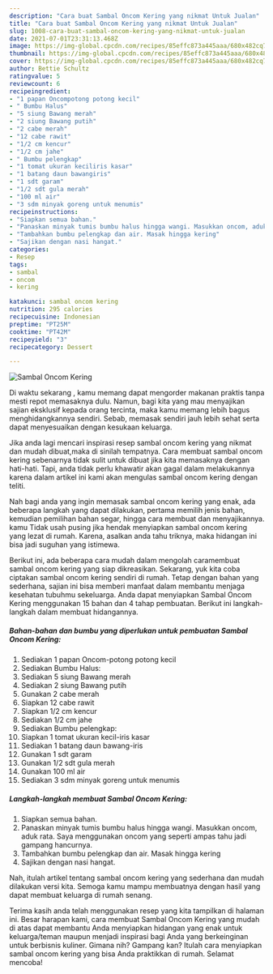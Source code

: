 ```yaml
---
description: "Cara buat Sambal Oncom Kering yang nikmat Untuk Jualan"
title: "Cara buat Sambal Oncom Kering yang nikmat Untuk Jualan"
slug: 1008-cara-buat-sambal-oncom-kering-yang-nikmat-untuk-jualan
date: 2021-07-01T23:31:13.468Z
image: https://img-global.cpcdn.com/recipes/85effc873a445aaa/680x482cq70/sambal-oncom-kering-foto-resep-utama.jpg
thumbnail: https://img-global.cpcdn.com/recipes/85effc873a445aaa/680x482cq70/sambal-oncom-kering-foto-resep-utama.jpg
cover: https://img-global.cpcdn.com/recipes/85effc873a445aaa/680x482cq70/sambal-oncom-kering-foto-resep-utama.jpg
author: Bettie Schultz
ratingvalue: 5
reviewcount: 6
recipeingredient:
- "1 papan Oncompotong potong kecil"
- " Bumbu Halus"
- "5 siung Bawang merah"
- "2 siung Bawang putih"
- "2 cabe merah"
- "12 cabe rawit"
- "1/2 cm kencur"
- "1/2 cm jahe"
- " Bumbu pelengkap"
- "1 tomat ukuran keciliris kasar"
- "1 batang daun bawangiris"
- "1 sdt garam"
- "1/2 sdt gula merah"
- "100 ml air"
- "3 sdm minyak goreng untuk menumis"
recipeinstructions:
- "Siapkan semua bahan."
- "Panaskan minyak tumis bumbu halus hingga wangi. Masukkan oncom, aduk rata. Saya menggunakan oncom yang seperti ampas tahu jadi gampang hancurnya."
- "Tambahkan bumbu pelengkap dan air. Masak hingga kering"
- "Sajikan dengan nasi hangat."
categories:
- Resep
tags:
- sambal
- oncom
- kering

katakunci: sambal oncom kering 
nutrition: 295 calories
recipecuisine: Indonesian
preptime: "PT25M"
cooktime: "PT42M"
recipeyield: "3"
recipecategory: Dessert

---
```



![Sambal Oncom Kering](https://img-global.cpcdn.com/recipes/85effc873a445aaa/680x482cq70/sambal-oncom-kering-foto-resep-utama.jpg)

Di waktu  sekarang , kamu memang dapat mengorder makanan praktis tanpa mesti repot memasaknya dulu. Namun, bagi kita yang mau menyajikan sajian eksklusif kepada orang tercinta, maka kamu memang lebih bagus menghidangkannya sendiri. Sebab, memasak sendiri jauh lebih sehat serta dapat menyesuaikan dengan kesukaan keluarga.

Jika anda lagi mencari inspirasi resep sambal oncom kering yang nikmat dan mudah dibuat,maka di sinilah tempatnya. Cara membuat sambal oncom kering  sebenarnya tidak sulit untuk dibuat jika kita memasaknya dengan hati-hati. Tapi, anda tidak perlu khawatir akan gagal dalam melakukannya 
karena dalam artikel ini kami akan mengulas sambal oncom kering dengan teliti.  



Nah bagi anda yang ingin memasak sambal oncom kering yang enak, ada beberapa langkah yang dapat dilakukan, pertama memilih jenis bahan, kemudian pemilihan bahan segar, hingga cara membuat dan menyajikannya. kamu Tidak usah pusing jika hendak menyiapkan sambal oncom kering yang lezat di rumah. Karena, asalkan anda  tahu triknya, maka hidangan ini bisa jadi suguhan yang istimewa.

Berikut ini, ada beberapa cara mudah dalam mengolah caramembuat sambal oncom kering yang siap dikreasikan. Sekarang, yuk kita coba ciptakan sambal oncom kering sendiri di rumah. Tetap dengan bahan yang sederhana, sajian ini bisa memberi manfaat dalam membantu menjaga kesehatan tubuhmu sekeluarga. Anda dapat menyiapkan Sambal Oncom Kering menggunakan 15 bahan dan 4 tahap pembuatan. Berikut ini langkah-langkah dalam membuat hidangannya.

<!--inarticleads1-->

##### Bahan-bahan dan bumbu yang diperlukan untuk pembuatan Sambal Oncom Kering:

1. Sediakan 1 papan Oncom-potong potong kecil
1. Sediakan  Bumbu Halus:
1. Sediakan 5 siung Bawang merah
1. Sediakan 2 siung Bawang putih
1. Gunakan 2 cabe merah
1. Siapkan 12 cabe rawit
1. Siapkan 1/2 cm kencur
1. Sediakan 1/2 cm jahe
1. Sediakan  Bumbu pelengkap:
1. Siapkan 1 tomat ukuran kecil-iris kasar
1. Sediakan 1 batang daun bawang-iris
1. Gunakan 1 sdt garam
1. Gunakan 1/2 sdt gula merah
1. Gunakan 100 ml air
1. Sediakan 3 sdm minyak goreng untuk menumis




<!--inarticleads2-->

##### Langkah-langkah membuat Sambal Oncom Kering:

1. Siapkan semua bahan.
1. Panaskan minyak tumis bumbu halus hingga wangi. Masukkan oncom, aduk rata. Saya menggunakan oncom yang seperti ampas tahu jadi gampang hancurnya.
1. Tambahkan bumbu pelengkap dan air. Masak hingga kering
1. Sajikan dengan nasi hangat.




Nah, itulah artikel tentang  sambal oncom kering  yang sederhana dan mudah dilakukan versi kita. Semoga kamu mampu membuatnya dengan hasil yang dapat membuat keluarga di rumah senang. 

Terima kasih anda telah menggunakan resep yang kita tampilkan di halaman ini. Besar harapan kami, cara membuat  Sambal Oncom Kering yang mudah di atas dapat membantu Anda menyiapkan hidangan yang enak untuk keluarga/teman maupun menjadi inspirasi bagi Anda yang berkeinginan untuk berbisnis kuliner. Gimana nih? Gampang kan? Itulah cara menyiapkan sambal oncom kering yang bisa Anda praktikkan di rumah. Selamat mencoba!


